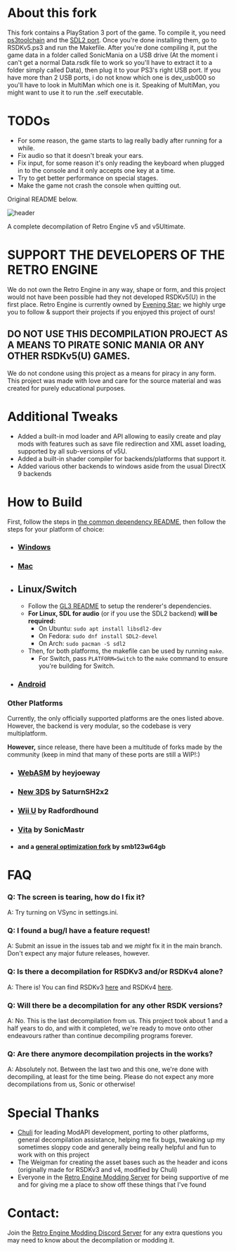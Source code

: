 # **About this fork**
This fork contains a PlayStation 3 port of the game. To compile it, you need [ps3toolchain](https://github.com/ps3dev/ps3toolchain) and the [SDL2 port](https://github.com/ultra0000/PS3-SDL2).
Once you're done installing them, go to RSDKv5.ps3 and run the Makefile. After you're done compiling it, put the game data in a folder called SonicMania on a USB drive (At the moment i can't get a normal Data.rsdk file to work so you'll have to extract it to a folder simply called Data), then plug it to your PS3's right USB port. If you have more than 2 USB ports, i do not know which one is dev_usb000 so you'll have to look in MultiMan which one is it. Speaking of MultiMan, you might want to use it to run the .self executable.

# **TODOs**
* For some reason, the game starts to lag really badly after running for a while.
* Fix audio so that it doesn't break your ears.
* Fix input, for some reason it's only reading the keyboard when plugged in to the console and it only accepts one key at a time.
* Try to get better performance on special stages.
* Make the game not crash the console when quitting out.

Original README below.

![header](https://user-images.githubusercontent.com/29069561/183143615-d7f77921-13cf-4c58-8c5f-6a1e76ea20e2.svg)

A complete decompilation of Retro Engine v5 and v5Ultimate.

# **SUPPORT THE DEVELOPERS OF THE RETRO ENGINE**
We do not own the Retro Engine in any way, shape or form, and this project would not have been possible had they not developed RSDKv5(U) in the first place. Retro Engine is currently owned by [Evening Star](https://eveningstar.studio/); we highly urge you to follow & support their projects if you enjoyed this project of ours!

## **DO NOT USE THIS DECOMPILATION PROJECT AS A MEANS TO PIRATE SONIC MANIA OR ANY OTHER RSDKv5(U) GAMES.**
We do not condone using this project as a means for piracy in any form. This project was made with love and care for the source material and was created for purely educational purposes.

# Additional Tweaks
* Added a built-in mod loader and API allowing to easily create and play mods with features such as save file redirection and XML asset loading, supported by all sub-versions of v5U.
* Added a built-in shader compiler for backends/platforms that support it.
* Added various other backends to windows aside from the usual DirectX 9 backends

# How to Build
First, follow the steps in [the common dependency README](./dependencies/all/README.md), then follow the steps for your platform of choice:

* ### [Windows](./dependencies/windows/README.md)

* ### [Mac](./dependencies/mac/README.md)

* ## Linux/Switch
  * Follow the [GL3 README](./dependencies/gl3/README.md) to setup the renderer's dependencies.
  * **For Linux, SDL for audio** (or if you use the SDL2 backend) **will be required:**
    * On Ubuntu: `sudo apt install libsdl2-dev`
    * On Fedora: `sudo dnf install SDL2-devel`
    * On Arch: `sudo pacman -S sdl2` 
  * Then, for both platforms, the makefile can be used by running `make`.
    * For Switch, pass `PLATFORM=Switch` to the `make` command to ensure you're building for Switch.

* ### [Android](./dependencies/android/README.md)

### Other Platforms
Currently, the only officially supported platforms are the ones listed above. However, the backend is very modular, so the codebase is very multiplatform.

**However,** since release, there have been a multitude of forks made by the community (keep in mind that many of these ports are still a WIP!:) 
* ### [WebASM](https://github.com/heyjoeway/RSDKv5-Decompilation/tree/emscripten) by heyjoeway 
* ### [New 3DS](https://github.com/SaturnSH2x2/RSDKv5-Decompilation/tree/3ds-main) by SaturnSH2x2
* ### [Wii U](https://github.com/Radfordhound/RSDKv5-Decompilation) by Radfordhound
* ### [Vita](https://github.com/SonicMastr/Sonic-Mania-Vita) by SonicMastr
* #### and a [general optimization fork](https://github.com/smb123w64gb/RSDKv5-Decompilation) by smb123w64gb

# FAQ
### Q: The screen is tearing, how do I fix it?
A: Try turning on VSync in settings.ini.

### Q: I found a bug/I have a feature request!
A: Submit an issue in the issues tab and we _might_ fix it in the main branch. Don't expect any major future releases, however.

### Q: Is there a decompilation for RSDKv3 and/or RSDKv4 alone?
A: There is! You can find RSDKv3 [here](https://github.com/Rubberduckycooly/Sonic-CD-11-Decompilation) and RSDKv4 [here](https://github.com/Rubberduckycooly/Sonic-1-2-2013-Decompilation).

### Q: Will there be a decompilation for any other RSDK versions?
A: No. This is the last decompilation from us. This project took about 1 and a half years to do, and with it completed, we're ready to move onto other endeavours rather than continue decompiling programs forever.

### Q: Are there anymore decompilation projects in the works?
A: Absolutely not. Between the last two and this one, we're done with decompiling, at least for the time being. Please do not expect any more decompilations from us, Sonic or otherwise!

# Special Thanks
* [Chuli](https://github.com/MGRich) for leading ModAPI development, porting to other platforms, general decompilation assistance, helping me fix bugs, tweaking up my sometimes sloppy code and generally being really helpful and fun to work with on this project
* The Weigman for creating the asset bases such as the header and icons (originally made for RSDKv3 and v4, modified by Chuli)
* Everyone in the [Retro Engine Modding Server](https://dc.railgun.works/retroengine) for being supportive of me and for giving me a place to show off these things that I've found

# Contact:
Join the [Retro Engine Modding Discord Server](https://dc.railgun.works/retroengine) for any extra questions you may need to know about the decompilation or modding it.
